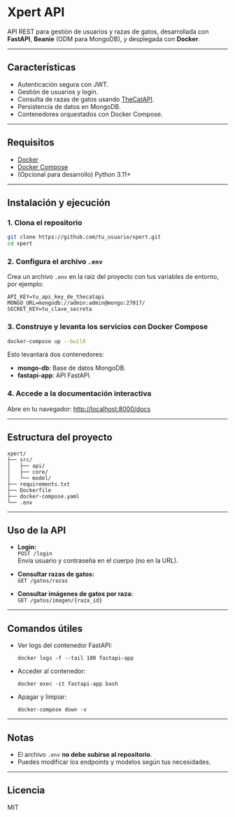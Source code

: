 # Xpert API

API REST para gestión de usuarios y razas de gatos, desarrollada con **FastAPI**, **Beanie** (ODM para MongoDB), y desplegada con **Docker**.

---

## Características

- Autenticación segura con JWT.
- Gestión de usuarios y login.
- Consulta de razas de gatos usando [TheCatAPI](https://thecatapi.com/).
- Persistencia de datos en MongoDB.
- Contenedores orquestados con Docker Compose.

---

## Requisitos

- [Docker](https://docs.docker.com/get-docker/)
- [Docker Compose](https://docs.docker.com/compose/install/)
- (Opcional para desarrollo) Python 3.11+

---

## Instalación y ejecución

### 1. Clona el repositorio

```bash
git clone https://github.com/tu_usuario/xpert.git
cd xpert
```

### 2. Configura el archivo `.env`

Crea un archivo `.env` en la raíz del proyecto con tus variables de entorno, por ejemplo:

```
API_KEY=tu_api_key_de_thecatapi
MONGO_URL=mongodb://admin:admin@mongo:27017/
SECRET_KEY=tu_clave_secreta
```

### 3. Construye y levanta los servicios con Docker Compose

```bash
docker-compose up --build
```

Esto levantará dos contenedores:
- **mongo-db**: Base de datos MongoDB.
- **fastapi-app**: API FastAPI.

### 4. Accede a la documentación interactiva

Abre en tu navegador: [http://localhost:8000/docs](http://localhost:8000/docs)

---

## Estructura del proyecto

```
xpert/
├── src/
│   ├── api/
│   ├── core/
│   └── model/
├── requirements.txt
├── Dockerfile
├── docker-compose.yaml
└── .env
```

---

## Uso de la API

- **Login:**  
  `POST /login`  
  Envía usuario y contraseña en el cuerpo (no en la URL).

- **Consultar razas de gatos:**  
  `GET /gatos/razas`

- **Consultar imágenes de gatos por raza:**  
  `GET /gatos/imagen/{raza_id}`

---

## Comandos útiles

- Ver logs del contenedor FastAPI:
  ```
  docker logs -f --tail 100 fastapi-app
  ```
- Acceder al contenedor:
  ```
  docker exec -it fastapi-app bash
  ```
- Apagar y limpiar:
  ```
  docker-compose down -v
  ```

---

## Notas

- El archivo `.env` **no debe subirse al repositorio**.
- Puedes modificar los endpoints y modelos según tus necesidades.

---

## Licencia

MIT